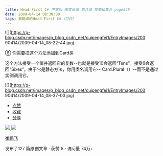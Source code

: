```yaml
---
title: Head First C# 中文版 图文皆译 第八章 枚举和集合 page349
date: 2009-04-14 08:38:00
tags: 我翻译的Head First C#（习作）
---
```

![](https://p-blog.csdn.net/images/p_blog_csdn_net/cuipengfei1/EntryImages/200
90414/2009-04-14_08-22-44.jpg)

⑥  你需要把这个方法添加到Card类

  

这个方法接受一个值并返回它的复数--也就是接受10会返回“Tens”，接受6会返回“Sixes”。由于它是静态方法，你用类名调用它--
Card.Plural（）--而不是通过实例调用它。

  

![](https://p-blog.csdn.net/images/p_blog_csdn_net/cuipengfei1/EntryImages/200
90414/2009-04-14_08-37-03.jpg)

  * [ 点赞  ](javascript:;)
  * [ 收藏  ](javascript:;)
  * [ 分享 ](javascript:;)

[ ![](https://profile.csdnimg.cn/5/2/5/3_cuipengfei1)
![](https://g.csdnimg.cn/static/user-reg-year/1x/11.png)
](https://blog.csdn.net/cuipengfei1)

[ 崔鹏飞 ](https://blog.csdn.net/cuipengfei1)

发布了127 篇原创文章  ·  获赞 8  ·  访问量 74万+

